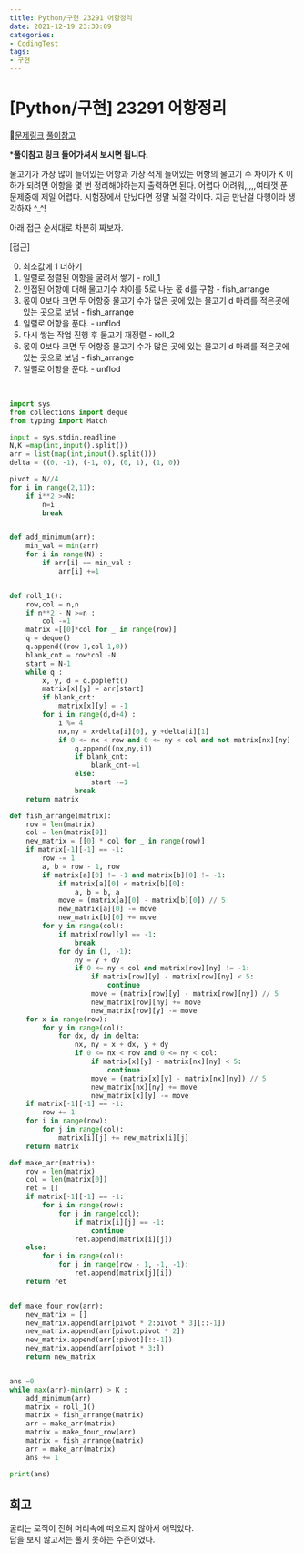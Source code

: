 ```yaml
---
title: Python/구현 23291 어항정리
date: 2021-12-19 23:30:09
categories:
- CodingTest
tags:
- 구현
---
```


# [Python/구현] 23291 어항정리

📌[문제링크](https://www.acmicpc.net/problem/23291) [풀이참고](https://devlibrary00108.tistory.com/663)

  

***풀이참고 링크 들어가셔서 보시면 됩니다.**  

물고기가 가장 많이 들어있는 어항과 가장 적게 들어있는 어항의 물고기 수 차이가 K 이하가 되려면 어항을 몇 번 정리해야하는지 출력하면 된다.  어렵다 어려워,,,,,여태껏 푼 문제중에 제일 어렵다. 시험장에서 만났다면 정말 뇌절 각이다.   지금 만난걸 다행이라 생각하자 ^_^!   

아래 접근 순서대로 차분히 짜보자.

  

[접근]

0. 최소값에 1 더하기
1. 일렬로 정렬된 어항을 굴려서 쌓기 - roll_1
2. 인접된 어항에 대해 물고기수 차이를 5로 나눈 몫 d를 구함 - fish_arrange
3. 몫이 0보다 크면 두 어항중 물고기 수가 많은 곳에 있는 물고기 d 마리를 적은곳에 있는 곳으로 보냄 - fish_arrange
4. 일렬로 어항을 푼다. - unflod
5. 다시 쌓는 작업 진행 후 물고기 재정렬 - roll_2
6. 몫이 0보다 크면 두 어항중 물고기 수가 많은 곳에 있는 물고기 d 마리를 적은곳에 있는 곳으로 보냄 - fish_arrange
7. 일렬로 어항을 푼다. - unflod

​    

```python
import sys
from collections import deque
from typing import Match 

input = sys.stdin.readline
N,K =map(int,input().split())
arr = list(map(int,input().split()))
delta = ((0, -1), (-1, 0), (0, 1), (1, 0))

pivot = N//4
for i in range(2,11):
    if i**2 >=N:
        n=i
        break


def add_minimum(arr):
    min_val = min(arr)
    for i in range(N) :
        if arr[i] == min_val :
            arr[i] +=1


def roll_1():
    row,col = n,n
    if n**2 - N >=n :
        col -=1
    matrix =[[0]*col for _ in range(row)]
    q = deque()
    q.append((row-1,col-1,0))
    blank_cnt = row*col -N
    start = N-1
    while q :
        x, y, d = q.popleft()
        matrix[x][y] = arr[start]
        if blank_cnt:
            matrix[x][y] = -1
        for i in range(d,d+4) :
            i %= 4
            nx,ny = x+delta[i][0], y +delta[i][1]
            if 0 <= nx < row and 0 <= ny < col and not matrix[nx][ny] :
                q.append((nx,ny,i))
                if blank_cnt:
                    blank_cnt-=1
                else:
                    start -=1
                break
    return matrix

def fish_arrange(matrix):
    row = len(matrix)
    col = len(matrix[0])
    new_matrix = [[0] * col for _ in range(row)]
    if matrix[-1][-1] == -1:
        row -= 1
        a, b = row - 1, row
        if matrix[a][0] != -1 and matrix[b][0] != -1:
            if matrix[a][0] < matrix[b][0]:
                a, b = b, a
            move = (matrix[a][0] - matrix[b][0]) // 5
            new_matrix[a][0] -= move
            new_matrix[b][0] += move
        for y in range(col):
            if matrix[row][y] == -1:
                break
            for dy in (1, -1):
                ny = y + dy
                if 0 <= ny < col and matrix[row][ny] != -1:
                    if matrix[row][y] - matrix[row][ny] < 5:
                        continue
                    move = (matrix[row][y] - matrix[row][ny]) // 5
                    new_matrix[row][ny] += move
                    new_matrix[row][y] -= move 
    for x in range(row):
        for y in range(col):
            for dx, dy in delta:
                nx, ny = x + dx, y + dy
                if 0 <= nx < row and 0 <= ny < col:
                    if matrix[x][y] - matrix[nx][ny] < 5:
                        continue
                    move = (matrix[x][y] - matrix[nx][ny]) // 5
                    new_matrix[nx][ny] += move
                    new_matrix[x][y] -= move
    if matrix[-1][-1] == -1:
        row += 1
    for i in range(row):
        for j in range(col):
            matrix[i][j] += new_matrix[i][j]
    return matrix

def make_arr(matrix):
    row = len(matrix)
    col = len(matrix[0])
    ret = []
    if matrix[-1][-1] == -1:
        for i in range(row):
            for j in range(col):
                if matrix[i][j] == -1:
                    continue
                ret.append(matrix[i][j])
    else:
        for i in range(col):
            for j in range(row - 1, -1, -1):
                ret.append(matrix[j][i])
    return ret


def make_four_row(arr):
    new_matrix = []
    new_matrix.append(arr[pivot * 2:pivot * 3][::-1])
    new_matrix.append(arr[pivot:pivot * 2])
    new_matrix.append(arr[:pivot][::-1])
    new_matrix.append(arr[pivot * 3:])
    return new_matrix


ans =0
while max(arr)-min(arr) > K :
    add_minimum(arr)
    matrix = roll_1()
    matrix = fish_arrange(matrix)
    arr = make_arr(matrix)
    matrix = make_four_row(arr)
    matrix = fish_arrange(matrix)
    arr = make_arr(matrix)
    ans += 1

print(ans)

```

  

## 회고

굴리는 로직이 전혀 머리속에 떠오르지 않아서 애먹었다. <br>답을 보지 않고서는 풀지 못하는 수준이였다.
